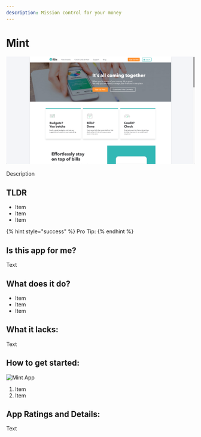 ```yaml
---
description: Mission control for your money
---
```


# Mint

![Mint Website](../.gitbook/assets/mint-web.png)

Description

## TLDR

* Item
* Item
* Item

{% hint style="success" %}
Pro Tip:
{% endhint %}

## Is this app for me?

Text

## What does it do?

* Item
* Item
* Item

## What it lacks:

Text

## How to get started:

![Mint App](https://github.com/AstraFinance/app-guide/tree/e5bd538172738d7754b239e7b09a85db95679e7c/budgeting/images/mint-app.png)

1. Item
2. Item

## App Ratings and Details:

Text

